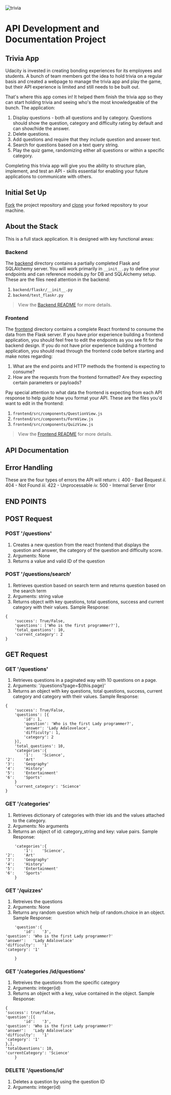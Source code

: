 ![trivia](https://user-images.githubusercontent.com/73973314/199571591-5b05ac50-9c8b-49cf-8a00-cac57d9f8b3f.PNG)
# API Development and Documentation Project

## Trivia App

Udacity is invested in creating bonding experiences for its employees and students. A bunch of team members got the idea to hold trivia on a regular basis and created a webpage to manage the trivia app and play the game, but their API experience is limited and still needs to be built out.

That's where this app comes in! It helped them finish the trivia app so they can start holding trivia and seeing who's the most knowledgeable of the bunch. The application:

1. Display questions - both all questions and by category. Questions should show the question, category and difficulty rating by default and can show/hide the answer.
2. Delete questions.
3. Add questions and require that they include question and answer text.
4. Search for questions based on a text query string.
5. Play the quiz game, randomizing either all questions or within a specific category.

Completing this trivia app will give you the ability to structure plan, implement, and test an API - skills essential for enabling your future applications to communicate with others.

## Initial Set Up

[Fork](https://help.github.com/en/articles/fork-a-repo) the project repository and [clone](https://help.github.com/en/articles/cloning-a-repository) your forked repository to your machine. 

## About the Stack

This is a full stack application. It is designed with key functional areas:

### Backend

The [backend](./backend/README.md) directory contains a partially completed Flask and SQLAlchemy server. You will work primarily in `__init__.py` to define your endpoints and can reference models.py for DB and SQLAlchemy setup. These are the files need attention in the backend:

1. `backend/flaskr/__init__.py`
2. `backend/test_flaskr.py`

> View the [Backend README](./backend/README.md) for more details.

### Frontend

The [frontend](./frontend/README.md) directory contains a complete React frontend to consume the data from the Flask server. If you have prior experience building a frontend application, you should feel free to edit the endpoints as you see fit for the backend design. If you do not have prior experience building a frontend application, you should read through the frontend code before starting and make notes regarding:

1. What are the end points and HTTP methods the frontend is expecting to consume?
2. How are the requests from the frontend formatted? Are they expecting certain parameters or payloads?

Pay special attention to what data the frontend is expecting from each API response to help guide how you format your API. These are the files you'd want to edit in the frontend:

1. `frontend/src/components/QuestionView.js`
2. `frontend/src/components/FormView.js`
3. `frontend/src/components/QuizView.js`

> View the [Frontend README](./frontend/README.md) for more details.

## API Documentation

## Error Handling
These are the four types of errors the API will return:
*i.* 400 - Bad Request
*ii.* 404 - Not Found
*iii.* 422 - Unprocessable
*iv.* 500 - Internal Server Error

## END POINTS
## POST Request

### POST '/questions'
1. Creates a new question from the react frontend that displays the question and answer, the category of the question and difficulty score.
2. Arguments: None
3. Returns a value and valid ID of the question

### POST '/questions/search'

1. Retrieves question based on search term and returns question based on the search term
2. Arguments: string value
3. Returns object with key questions, total questions, success and current category with their values.
Sample Response:
```
{
    'success': True/False,
    'questions': ['Who is the first programmer?'],
    'total_questions': 10,
    'current_category': 2
}
```

## GET Request

### GET '/questions'
1. Retrieves questions in a paginated way with 10 questions on a page.
2. Arguments: '/questions?page=${this.page}'
3. Returns an object with key questions, total questions, success, current category and  category with their values.
Sample Response:
```
{
    'success': True/False,
    'questions': [{
        'id': 1,
        'question': 'Who is the first Lady programmer?',
        'answer': 'Lady Adalovelace',
        'difficulty': 1,
        'category': 2
    }],
    'total_questions': 10,
    'categories':{
        '1':	'Science',
'2':	'Art'
'3':	'Geography'
'4':	'History'
'5':	'Entertainment'
'6':	'Sports'
    }
    'current_category': 'Science'
}
```

### GET '/categories'
1. Retrieves dictionary of categories with thier ids and the values attached to the category.
2. Arguments: No arguments
3. Returns an object of id: category_string and key: value pairs.
Sample Response: 
```
    'categories':{
        '1':	'Science',
'2':	'Art'
'3':	'Geography'
'4':	'History'
'5':	'Entertainment'
'6':	'Sports'
    }

```
### GET '/quizzes'
1. Retreives the questions
2. Arguments: None
3. Returns any random question which help of random.choice in an object.
Sample Response:
```
    'question':{
        'id':	'3',
'question':	'Who is the first Lady programmer?'
'answer':	'Lady Adalovelace'
'difficulty':	'1'
'category':	'1'

    }

```
### GET '/categories /id/questions'
1. Retreives the questions from the specific category
2. Arguments: integer(id)
3. Returns an object with a key, value contained in the object.
Sample Response:
```
{
'success': true/false,
'question':[{
        'id':	'3',
'question':	'Who is the first Lady programmer?'
'answer':	'Lady Adalovelace'
'difficulty':	'1'
'category':	'1'
},],
'totalQuestions': 10,
'currentCategory': 'Science'
    }

```
### DELETE '/questions/id'
1. Deletes a question by using the question ID
2. Arguments: integer(id)

